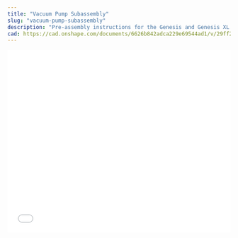 ```yaml
---
title: "Vacuum Pump Subassembly"
slug: "vacuum-pump-subassembly"
description: "Pre-assembly instructions for the Genesis and Genesis XL vacuum pump subassembly"
cad: https://cad.onshape.com/documents/6626b842adca229e69544ad1/v/29ff27176ad028c3b865f257/e/8eb0b4bf685d3fa96e893194?configuration=List_zLab0CzihBDr7g%3DPre_Assembly&renderMode=0&uiState=6849b08538d9bc702125ee5a
---
```


<iframe width="100%" style="aspect-ratio: 11 / 9;" src="_images/pre_assembled_vacuum_pump_subassembly_rev_a.pdf" frameborder="0"></iframe>
